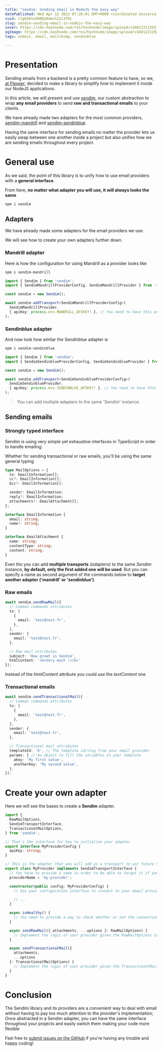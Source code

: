 ```yaml
---
title: "sendim: Sending email in NodeJS the easy way"
datePublished: Wed Apr 12 2023 07:26:01 GMT+0000 (Coordinated Universal Time)
cuid: clgkhbtod000y0amn122i3f9c
slug: sendim-sending-email-in-nodejs-the-easy-way
cover: https://cdn.hashnode.com/res/hashnode/image/upload/v1681221126517/9eb5b5be-baf9-42ad-b1a8-377b3165ab25.png
ogImage: https://cdn.hashnode.com/res/hashnode/image/upload/v1681221292276/4175c0e3-50c2-4012-9465-c8bebf5cc171.png
tags: nodejs, email, mailchimp, sendinblue

---
```


# Presentation

Sending emails from a backend is a pretty common feature to have, so we, [at Flexper](https://flexper.hashnode.dev/), decided to make a library to simplify how to implement it inside our NodeJS applications.

In this article, we will present and use [sendim](https://github.com/flexper/sendim), our custom abstraction to wrap **any email providers** to send **raw and transactional emails** to your clients.

We have already made two adapters for the most common providers, [sendim-mandrill](https://github.com/flexper/sendim-mandrill) and [sendim-sendinblue](https://github.com/flexper/sendim-sendinblue)

Having the same interface for sending emails no matter the provider lets us easily swap between one another inside a project but also unifies how we are sending emails throughout every project.

# General use

As we said, the point of this library is to unify how to use email providers with a **general interface**.

From here, **no matter what adapter you will use, it will always looks the same**

```bash
npm i sendim
```

## Adapters

We have already made some adapters for the email providers we use.

We will see how to create your own adapters further down.

### Mandrill adapter

Here is how the configuration for using Mandrill as a provider looks like

```bash
npm i sendim-mandrill
```

```typescript
import { Sendim } from 'sendim';
import { SendimMandrillProviderConfig, SendimMandrillProvider } from 'sendim-mandrill';

const sendim = new Sendim();

await sendim.addTransport<SendimMandrillProviderConfig>(
  SendimMandrillProvider,
  { apiKey: process.env.MANDRILL_APIKEY! }, // You need to have this environment variable set in a .env file
);
```

### Sendinblue adapter

And now look how similar the Sendinblue adapter is

```bash
npm i sendim-sendinblue
```

```typescript
import { Sendim } from 'sendim';
import { SendimSendinblueProviderConfig, SendimSendinblueProvider } from 'sendim-sendinblue';

const sendim = new Sendim();

await sendim.addTransport<SendimSendinblueProviderConfig>(
  SendimSendinblueProvider,
  { apiKey: process.env.SENDINBLUE_APIKEY! }, // You need to have this environment variable set in a .env file
);
```

> You can add multiple adapters to the same 'Sendim' instance.

## Sending emails

### Strongly typed interface

Sendim is using very simple yet exhaustive interfaces in TypeScript in order to handle emailing.

Whether for sending transactional or raw emails, you'll be using the same general typing

```typescript
type MailOptions = {
  to: EmailInformation[];
  cc?: EmailInformation[];
  bcc?: EmailInformation[];

  sender: EmailInformation;
  reply?: EmailInformation;
  attachments?: EmailAttachment[];
};

interface EmailInformation {
  email: string;
  name?: string;
}

interface EmailAttachment {
  name: string;
  contentType: string;
  content: string;
}
```

Even tho you can add **multiple transports** *(adapters)* to the same *Sendim* instance, **by default, only the first added one will be used**. But you can specify a name as second argument of the commands below to **target another adapter** **('mandrill' or 'sendinblue')**.

### Raw emails

```typescript
await sendim.sendRawMail({
  // Common commands attributes
  to: [
    {
      email: 'test@test.fr',
    },
  ],
  sender: {
    email: 'test@test.fr',
  },

  // Raw mail attributes
  subject: 'How great is Sendim',
  htmlContent: '<b>Very much !</b>'
});
```

Instead of the *htmlContent* attribute you could use the *textContent* one

### Transactional emails

```typescript
await sendim.sendTransactionalMail({
  // Common commands attributes
  to: [
    {
      email: 'test@test.fr',
    },
  ],
  sender: {
    email: 'test@test.fr',
  },

  // Transactional mail attributes
  templateId: '6', // The template id/slug from your email provider
  params: { // An object to fill the variables in your template
    akey: 'My first value',
    anotherKey: 'My second value',
  },
});
```

# Create your own adapter

Here we will see the bases to create a **Sendim** adapter.

```typescript
import {
  RawMailOptions,
  SendimTransportInterface,
  TransactionalMailOptions,
} from 'sendim';

// That's the interface for how to initialize your adapter
export interface MyProviderConfig {
  apiKey: string;
}

// This is the adapter that you will add as a transport to yor future Sendim instance
export class MyProvider implements SendimTransportInterface {
  // You have to provide a name in order to be able to target it if your app is using multiple transports
  providerName = 'my-provider';

  constructor(public config: MyProviderConfig) {
    // Use your configuration interface to connect to your email provider: set class attributes, do requests ... 

    // ...
  }

  async isHealthy() {
    // You need to provide a way to check whether or not the connection to your provider is working
  }

  async sendRawMail({ attachments, ...options }: RawMailOptions) {
    // Implement the logic of your provider given the RawMailOptions interface common to every transports
  }

  async sendTransactionalMail({
    attachments,
    ...options
  }: TransactionalMailOptions) {
    // Implement the logic of your provider given the TransactionalMailOptions interface common to every transports
  }
}
```

# Conclusion

The Sendim library and its providers are a convenient way to deal with email without having to pay too much attention to the provider's implementation; Once abstracted in a Sendim adapter, you can have the same interface throughout your projects and easily switch them making your code more flexible

Feel free to [submit issues on the GitHub](https://github.com/flexper/sendim) if you're having any trouble and happy coding!